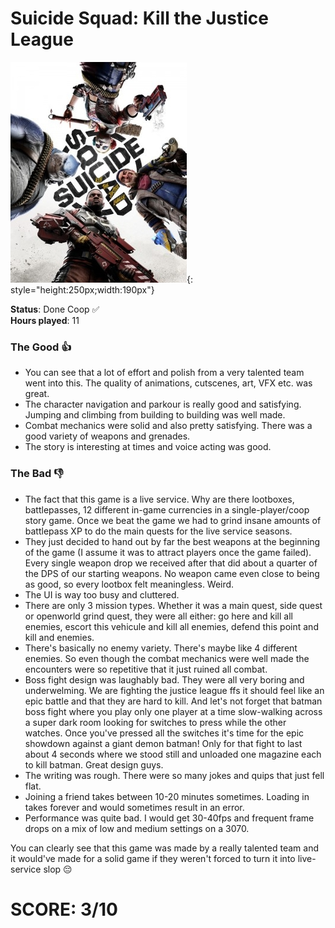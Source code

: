 # Suicide Squad: Kill the Justice League

![](SuicideSquad.jpg){: style="height:250px;width:190px"}

**Status**: Done Coop ✅<br>
**Hours played**: 11<br>

### The Good 👍
- You can see that a lot of effort and polish from a very talented team went into this. The quality of animations, cutscenes, art, VFX etc. was great.
- The character navigation and parkour is really good and satisfying. Jumping and climbing from building to building was well made.
- Combat mechanics were solid and also pretty satisfying. There was a good variety of weapons and grenades. 
- The story is interesting at times and voice acting was good.

### The Bad 👎
- The fact that this game is a live service. Why are there lootboxes, battlepasses, 12 different in-game currencies in a single-player/coop story game. Once we beat the game we had to grind insane amounts of battlepass XP to do the main quests for the live service seasons.
- They just decided to hand out by far the best weapons at the beginning of the game (I assume it was to attract players once the game failed). Every single weapon drop we received after that did about a quarter of the DPS of our starting weapons. No weapon came even close to being as good, so every lootbox felt meaningless. Weird.
- The UI is way too busy and cluttered.
- There are only 3 mission types. Whether it was a main quest, side quest or openworld grind quest, they were all either: go here and kill all enemies, escort this vehicule and kill all enemies, defend this point and kill and enemies. 
- There's basically no enemy variety. There's maybe like 4 different enemies. So even though the combat mechanics were well made the encounters were so repetitive that it just ruined all combat.
- Boss fight design was laughably bad. They were all very boring and underwelming. We are fighting the justice league ffs it should feel like an epic battle and that they are hard to kill. And let's not forget that batman boss fight where you play only one player at a time slow-walking across a super dark room looking for switches to press while the other watches. Once you've pressed all the switches it's time for the epic showdown against a giant demon batman! Only for that fight to last about 4 seconds where we stood still and unloaded one magazine each to kill batman. Great design guys. 
- The writing was rough. There were so many jokes and quips that just fell flat.
- Joining a friend takes between 10-20 minutes sometimes. Loading in takes forever and would sometimes result in an error.
- Performance was quite bad. I would get 30-40fps and frequent frame drops on a mix of low and medium settings on a 3070.

You can clearly see that this game was made by a really talented team and it would've made for a solid game if they weren't forced to turn it into live-service slop 😔


# SCORE: 3/10